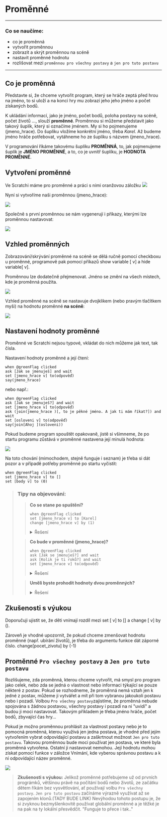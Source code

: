 # Proměnné

***

### Co se naučíme:
* co je proměnná
* vytvořit proměnnou
* zobrazit a skrýt proměnnou na scéně
* nastavit proměnné hodnotu
* rozlišovat mezi `proměnnou pro všechny postavy` a `jen pro tuto postavu`

***

## Co je proměnná
Představte si, že chceme vytvořit program, který se hráče zeptá před hrou na jméno, to si uloží a na konci hry mu zobrazí jeho jeho jméno a počet získaných bodů.

K ukládání informací, jako je jméno, počet bodů, poloha postavy na scéně, počet životů …, slouží **proměnné**. 
Proměnnou si můžeme představit jako takový šuplík, který si označíme jménem. My si ho pojmenujeme <sb>(jmeno_hrace)</sb>.  Do šuplíku vložíme konkrétní jméno, třeba *Karel*. Až budeme jméno hráče potřebovat, vytáhneme ho ze šuplíku s názvem <sb>(jmeno_hrace)</sb>.

V programování říkáme takovému šuplíku **PROMĚNNÁ**, to, jak pojmenujeme šuplík je **JMÉNO PROMĚNNÉ**, a to, co je uvnitř šuplíku, je **HODNOTA PROMĚNNÉ**.
## Vytvoření proměnné

Ve Scratchi máme pro proměnné a práci s nimi oranžovou záložku ![](data.png)

 Nyní si vytvoříme naši proměnnou <sb>(jmeno_hrace)</sb>:

![](vytvareni_promenne_pozadi.png)

 Společně s první proměnnou se nám vygenerují i příkazy, kterými lze proměnnou nastavovat:

![](prikazy.png)

## Vzhled proměnných
Zobrazování/skrývání proměnné na scéně se dělá ručně pomocí checkboxu u proměnné, programově pak pomocí příkazů <sb>show variable [ v]</sb> a <sb>hide variable[ v]</sb>.

Proměnnou lze dodatečně přejmenovat. Jméno se změní na všech místech, kde je proměnná použita.

![](zobrazeni_promennych.png)

Vzhled proměnné na scéně se nastavuje dvojklikem (nebo pravým tlačítkem myši) na hodnotu proměnné **na scéně**:

![](vzhled_promenne.png)

## Nastavení hodnoty proměnné
Proměnné ve Scratchi nejsou typové, vkládat do nich můžeme jak text, tak čísla.

Nastavení hodnoty proměnné a její čtení:
```blocks
when @greenFlag clicked
ask [Jak se jmenuješ] and wait
set [jmeno_hrace v] to(odpověď)
say(jmeno_hrace)
```
nebo např.:

```blocks
when @greenFlag clicked
ask [Jak se jmenuješ?] and wait
set [jmeno_hrace v] to(odpověď)
ask (join(jmeno_hrace )[, to je pěkné jméno. A jak ti mám říkat?]) and wait
set [osloveni v] to(odpověď)
say(join[Ahoj ](osloveni))
```
Pokud budeme program spouštět opakovaně, jistě si všimneme, že po startu programu zůstává v proměnné nastavena její minulá hodnota:

![](jak_se_jmenujes_scena.png)

Na toto chování (mimochodem, stejně funguje i seznam) je třeba si dát pozor a v případě potřeby proměnné po startu vyčistit:
```blocks
when @greenFlag clicked
set [jmeno_hrace v] to []
set [body v] to (0)
```
 
> ### Tipy na objevování:
>> **Co se stane po spuštění?**
>>```blocks
>>when @greenFlag clicked
>>set [jmeno_hrace v] to [Karel]
>>change [jmeno_hrace v] by (1)
>>```  
>><details><summary>Řešení</summary><p markdown="1">
>>Nastane chyba, v proměnné se objeví "NaN" (not a number)
>></p></details>
>
>> **Co bude v proměnné <sb>(jmeno_hrace)</sb>?**
>>```blocks
>>when @greenFlag clicked
>>ask [Jak se jmenuješ?] and wait
>>ask [Kolik je ti roků?] and wait
>>set [jmeno_hrace v] to(odpověď)
>>```
>><details><summary>Řešení</summary><p markdown="1">
>>V proměnné <sb>(jmeno_hrace)</sb> bude jeho věk
>></p></details>
>
>>**Uměli byste prohodit hodnoty dvou proměnných?** 
>>
>><details><summary>Řešení</summary><p markdown="1">
>>Měníme hodnotu proměnné <sb>(a)</sb> a <sb>(b)</sb> za pomoci proměnné <sb>(pom)</sb>.
>>
>><code class="language-blocks">
>>set [pom v] to(a)
>>set [a v] to(b)
>>set [b v] to(pom)
>></code>
>></p>
>></details>  
>   

## Zkušenosti s výukou
Doporučuji ujistit se, že děti vnímají rozdíl mezi  <sb>set [ v] to []</sb> a <sb>change [ v] by ()</sb>. 

Zároveň je vhodné upozornit, že pokud chceme zmenšovat  hodnotu proměnné (např. ubírání životů), je třeba do    argumentu funkce dát záporné číslo. <sb>change[pocet_zivotu] by (-1)</sb>

## Proměnné `Pro všechny postavy` a `Jen pro tuto postavu`
Rozlišujeme, zda proměnná, kterou chceme vytvořit, má smysl pro program jako celek, nebo zda se jedná o vlastnost nebo informaci týkající se pouze některé z postav.
Pokud se rozhodneme, že proměnná nemá vztah jen k jedné z postav, můžeme ji vytvářet a mít při tom vybranou jakoukoli postavu nebo i pozadí. Volbou `Pro všechny postavy`zajistíme, že proměnná nebude spojována s žádnou postavou, všechny postavy i pozadí na ni "uvidí" a budou ji moci nastavovat. Takovým příkladem je třeba jméno hráče, počet bodů, zbyvající čas hry... 

Pokud je možno proměnnou prohlásit za vlastnost postavy nebo je to pomocná proměnná, kterou využívá jen jedna postava, je vhodné před jejím vytvořením vybrat odpovídající postavu a zaškrtnout možnost `Jen pro tuto postavu`.
Takovou proměnnou bude moci používat jen postava, ve které byla proměnná vytvořena. Ostatní ji nastavovat nemohou. Její hodnotu mohou získat pomocí funkce v záložce Vnímání, kde vyberou správnou postavu a k ní odpovídající název proměnné.

![](nacteni_hodnoty_lok_prom.png) 



>**Zkušenosti s výukou:**
Jelikož proměnné potřebujeme už od prvních prográmků, většinou právě na počítání bodů nebo životů, ze začátku dětem říkám bez vysvětlování, ať používají volbu `Pro všechny postavy`. `Jen pro tuto postavu` začínáme výrazně využívat až se zapojením klonů.(TADY BUDE LINK)
Nevýhodou tohoto postupu je, že si zvyknou bezmyšlenkovitě používat globální proměnné a je těžké je na pak na ty lokální přesvědčit. "Funguje to přece i tak.."